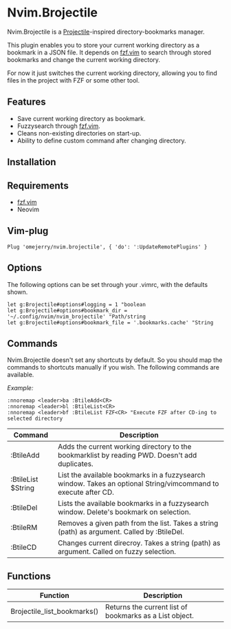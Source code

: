 # Nvim.Brojectile

Nvim.Brojectile is a [Projectile](https://github.com/bbatsov/projectile)-inspired directory-bookmarks manager.

This plugin enables you to store your current working directory as a bookmark in a JSON file. 
It depends on [fzf.vim](https://github.com/junegunn/fzf.vim) to search through stored bookmarks and change the current working directory.

For now it just switches the current working directory, allowing you to find files in the project with FZF or some other tool.

## Features

* Save current working directory as bookmark.
* Fuzzysearch through [fzf.vim](https://github.com/junegunn/fzf.vim).
* Cleans non-existing directories on start-up.
* Ability to define custom command after changing directory.

## Installation

## Requirements

* [fzf.vim](https://github.com/junegunn/fzf.vim)
* Neovim

## Vim-plug

```
Plug 'omejerry/nvim.brojectile', { 'do': ':UpdateRemotePlugins' }
```

## Options

The following options can be set through your .vimrc, with the defaults shown.
```
let g:Brojectile#options#logging = 1 "boolean
let g:Brojectile#options#bookmark_dir = '~/.config/nvim/nvim_brojectile' "Path/string
let g:Brojectile#options#bookmark_file = '.bookmarks.cache' "String
```

## Commands

Nvim.Brojectile doesn't set any shortcuts by default. So you should map the commands to shortcuts manually if you wish. The following commands are available.

*Example:*
```
:nnoremap <leader>ba :BtileAdd<CR>
:nnoremap <leader>bl :BtileList<CR>
:nnoremap <leader>bf :BtileList FZF<CR> "Execute FZF after CD-ing to selected directory
```

|Command            |Description                                                                                                    |
|-------------------|---------------------------------------------------------------------------------------------------------------|
|:BtileAdd          |Adds the current working directory to the bookmarklist by reading PWD. Doesn't add duplicates.                 |
|:BtileList $String |List the available bookmarks in a fuzzysearch window. Takes an optional String/vimcommand to execute after CD. |
|:BtileDel          |Lists the available bookmarks in a fuzzysearch window. Delete's bookmark on selection.                         |
|:BtileRM           |Removes a given path from the list. Takes a string (path) as argument. Called by :BtileDel.                    |
|:BtileCD           |Changes current direcroy. Takes a string (path) as argument. Called on fuzzy selection.                        |

## Functions

|Function                     |Description                                             | 
|-----------------------------|--------------------------------------------------------|
|Brojectile_list_bookmarks()  |Returns the current list of bookmarks as a List object. |
